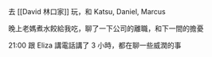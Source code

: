 
去 [[David 林口家]] 玩，和 Katsu, Daniel, Marcus

晚上老媽煮水餃給我吃，聊了一下公司的離職，和下一間的擔憂

21:00 跟 Eliza 講電話講了 3 小時，都在聊一些威潤的事